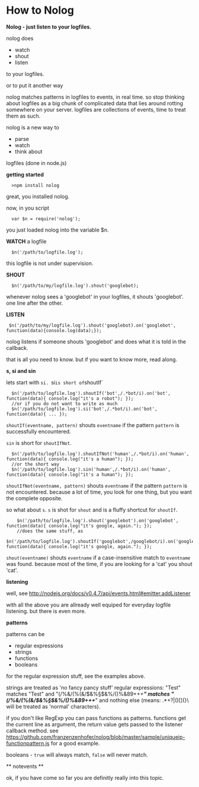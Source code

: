 How to Nolog
===

**Nolog - just listen to your logfiles.**

nolog does

 * watch
 * shout
 * listen

to your logfiles.


or to put it another way

nolog matches patterns in logfiles to events, in real time. so stop thinking about logfiles as a big chunk of complicated data that lies around rotting somewhere on your server. logfiles are collections of events, time to treat them as such.

nolog is a new way to 

 * parse
 * watch
 * think about 

logfiles (done in node.js)

**getting started**

      >npm install nolog
      
great, you installed nolog.

now, in you script

      var $n = require('nolog');
      
you just loaded nolog into the variable $n.

**WATCH** a logfile

      $n('/path/to/logfile.log');

this logfile is not under supervision. 

**SHOUT**

      $n('/path/to/my/logfile.log').shout('googlebot);

whenever nolog sees a 'googlebot' in your logfiles, it shouts 'googlebot'. one line after the other.

**LISTEN**

     $n('/path/to/my/logfile.log').shout('googlebot).on('googlebot', function(data){console.log(data);});
     
nolog listens if someone shouts 'googlebot' and does what it is told in the callback.

that is all you need to know. but if you want to know more, read along.

**s, si and sin**

lets start with `si. `si` is short of `shoutIf`

      $n('/path/to/logfile.log').shoutIf('bot',/.*bot/i).on('bot', function(data){ console.log("it's a robot"); });
      //or if you do not want to write as much
      $n('/path/to/logfile.log').si('bot',/.*bot/i).on('bot', function(data){ ... });

`shoutIf(eventname, pattern)` shouts `eventname` if the pattern `pattern` is successfully encountered.

`sin` is short for `shoutIfNot`.

      $n('/path/to/logfile.log').shoutIfNot('human',/.*bot/i).on('human', function(data){ console.log("it's a human"); });
      //or the short way
      $n('/path/to/logfile.log').sin('human',/.*bot/i).on('human', function(data){ console.log("it's a human"); });
      
`shoutIfNot(eventname, pattern)` shouts `eventname` if the pattern `pattern` is not encountered. because a lot of time, you look for one thing, but you want the complete opposite. 

so what about `s`. `s` is shot for `shout` and is a fluffy shortcut for `shoutIf`.
  
        $n('/path/to/logfile.log').shout('googlebot').on('googlebot', function(data){ console.log("it's google, again."); });
        //does the same stuff, as
        $n('/path/to/logfile.log').shoutIf('googlebot',/googlebot/i).on('googlebot', function(data){ console.log("it's google, again."); });
      
`shout(eventname)` shouts `eventname` if a case-insensitive match to `eventname` was found. because most of the time, if you are looking for a 'cat' you shout 'cat'.

**listening**

well, see http://nodejs.org/docs/v0.4.7/api/events.html#emitter.addListener

with all the above you are allready well equiped for everyday logfile listening. but there is even more.

**patterns**

patterns can be
  * regular expressions
  * strings
  * functions
  * booleans

for the regular expression stuff, see the examples above.

strings are treated as 'no fancy pancy stuff' regular expressions: "Test" matches "Test" and "(/%&/(%(&/$&%§$$%/&$&%/()%&89+++***" matches "(/%&/(%(&/$&%§$$%/&$&%/()%&89+++***" and nothing else (means: .*+?|()[]{}\ will be treated as 'normal' characters).

if you don't like RegExp you can pass functions as patterns. functions get the current line as argument, the return value gets passed to the listener callback method. see https://github.com/franzenzenhofer/nolog/blob/master/sample/uniqueip-functionpattern.js for a good example.

booleans - `true` will always match, `false` will never match.

** notevents **

ok, if you have come so far you are definitly really into this topic. 








    

      





